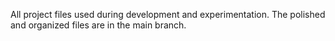 All project files used during development and experimentation. The polished and organized files are in the main branch.
